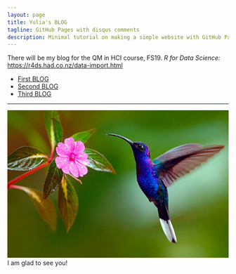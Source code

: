 ```yaml
---
layout: page
title: Yulia's BLOG
tagline: GitHub Pages with disqus comments
description: Minimal tutorial on making a simple website with GitHub Pages
---
```


There will be my blog for the QM in HCI course, FS19.
*R for Data Science:* <https://r4ds.had.co.nz/data-import.html>

- [First BLOG](pages/1blog.html)
- [Second BLOG](pages/2blog.html)
- [Third BLOG](pages/3blog.html)

---
![Picture](images/bird.jpg)
I am glad to see you!
